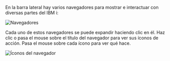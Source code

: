 En la barra lateral hay varios navegadores para mostrar e interactuar con diversas partes del IBM i:

![Navegadores](../../../assets/Browser_01.png)

Cada uno de estos navegadores se puede expandir haciendo clic en él. Haz clic o pasa el mouse sobre el título del navegador para ver sus íconos de acción. Pasa el mouse sobre cada ícono para ver qué hace.

![Íconos del navegador](../../../assets/Browser_02.png)
